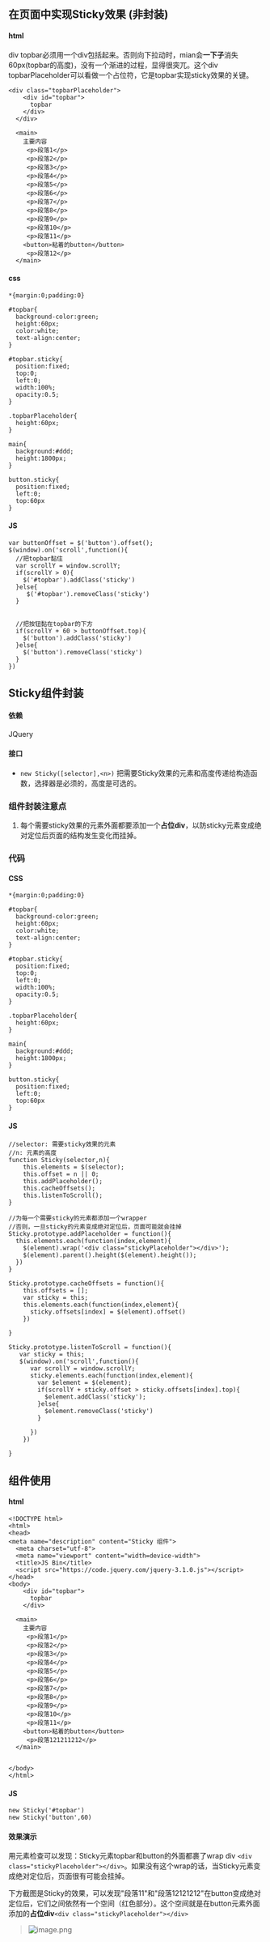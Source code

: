 ## 在页面中实现Sticky效果 (非封装)

#### html
div topbar必须用一个div包括起来。否则向下拉动时，mian会**一下子**消失60px(topbar的高度)，没有一个渐进的过程，显得很突兀。这个div topbarPlaceholder可以看做一个占位符，它是topbar实现sticky效果的关键。

```
<div class="topbarPlaceholder">
    <div id="topbar">
      topbar
    </div>
  </div>
    
  <main>
    主要内容
     <p>段落1</p>
     <p>段落2</p>
     <p>段落3</p>
     <p>段落4</p>
     <p>段落5</p>
     <p>段落6</p>
     <p>段落7</p>
     <p>段落8</p>
     <p>段落9</p>
     <p>段落10</p>
     <p>段落11</p>
    <button>粘着的button</button>
     <p>段落12</p>
  </main>

```

#### css

```
*{margin:0;padding:0}

#topbar{
  background-color:green;
  height:60px;
  color:white;
  text-align:center;
}

#topbar.sticky{
  position:fixed;
  top:0;
  left:0;
  width:100%;
  opacity:0.5;
}

.topbarPlaceholder{
  height:60px;
}

main{
  background:#ddd;
  height:1800px;
}

button.sticky{
  position:fixed;
  left:0;
  top:60px
}

```

#### JS

```
var buttonOffset = $('button').offset();
$(window).on('scroll',function(){
  //把topbar黏住
  var scrollY = window.scrollY;
  if(scrollY > 0){
    $('#topbar').addClass('sticky')
  }else{
     $('#topbar').removeClass('sticky')
  }
  
  
  //把按钮黏在topbar的下方
  if(scrollY + 60 > buttonOffset.top){
    $('button').addClass('sticky')
  }else{
    $('button').removeClass('sticky')
  }
})

```

## Sticky组件封装

#### 依赖
JQuery

#### 接口
-  `new Sticky([selector],<n>)` 把需要Sticky效果的元素和高度传递给构造函数，选择器是必须的，高度是可选的。

### 组件封装注意点
1. 每个需要sticky效果的元素外面都要添加一个**占位div**，以防sticky元素变成绝对定位后页面的结构发生变化而挂掉。


### 代码

#### CSS

```
*{margin:0;padding:0}

#topbar{
  background-color:green;
  height:60px;
  color:white;
  text-align:center;
}

#topbar.sticky{
  position:fixed;
  top:0;
  left:0;
  width:100%;
  opacity:0.5;
}

.topbarPlaceholder{
  height:60px;
}

main{
  background:#ddd;
  height:1800px;
}

button.sticky{
  position:fixed;
  left:0;
  top:60px
}
```

#### JS
```
//selector: 需要sticky效果的元素
//n: 元素的高度
function Sticky(selector,n){
    this.elements = $(selector);
    this.offset = n || 0;
    this.addPlaceholder();
    this.cacheOffsets();
    this.listenToScroll();
}

//为每一个需要sticky的元素都添加一个wrapper
//否则，一旦sticky的元素变成绝对定位后，页面可能就会挂掉
Sticky.prototype.addPlaceholder = function(){
  this.elements.each(function(index,element){
    $(element).wrap('<div class="stickyPlaceholder"></div>');
    $(element).parent().height($(element).height());
  })
}

Sticky.prototype.cacheOffsets = function(){
    this.offsets = [];
    var sticky = this;
    this.elements.each(function(index,element){
      sticky.offsets[index] = $(element).offset()
    })
  
}

Sticky.prototype.listenToScroll = function(){
   var sticky = this; 
   $(window).on('scroll',function(){
      var scrollY = window.scrollY;
      sticky.elements.each(function(index,element){
        var $element = $(element);
        if(scrollY + sticky.offset > sticky.offsets[index].top){
          $element.addClass('sticky');          
        }else{
          $element.removeClass('sticky')
        }
        
      })
    })

}

```

## 组件使用

#### html

```
<!DOCTYPE html>
<html>
<head>
<meta name="description" content="Sticky 组件">
  <meta charset="utf-8">
  <meta name="viewport" content="width=device-width">
  <title>JS Bin</title>
  <script src="https://code.jquery.com/jquery-3.1.0.js"></script>
</head>
<body>
    <div id="topbar">
      topbar
    </div>

  <main>
    主要内容
     <p>段落1</p>
     <p>段落2</p>
     <p>段落3</p>
     <p>段落4</p>
     <p>段落5</p>
     <p>段落6</p>
     <p>段落7</p>
     <p>段落8</p>
     <p>段落9</p>
     <p>段落10</p>
     <p>段落11</p>
    <button>粘着的button</button>
     <p>段落121211212</p>
  </main>
  
  
</body>
</html>
```


#### JS
```
new Sticky('#topbar')
new Sticky('button',60)

```

#### 效果演示

用元素检查可以发现：Sticky元素topbar和button的外面都裹了wrap div `<div class="stickyPlaceholder"></div>`。如果没有这个wrap的话，当Sticky元素变成绝对定位后，页面很有可能会挂掉。

下方截图是Sticky的效果，可以发现"段落11"和"段落12121212"在button变成绝对定位后，它们之间依然有一个空间（红色部分）。这个空间就是在button元素外面添加的**占位div**`<div class="stickyPlaceholder"></div>`

> ![image.png](https://upload-images.jianshu.io/upload_images/9425951-76a064c9538069af.png?imageMogr2/auto-orient/strip%7CimageView2/2/w/1240)















